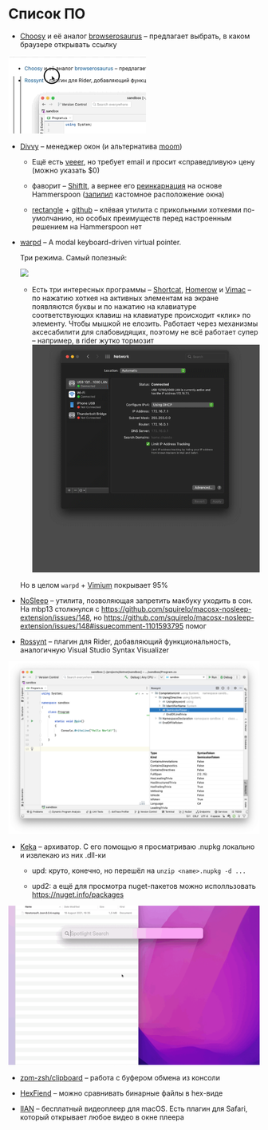 # Список ПО

- [Choosy](https://choosy.app/) и её аналог [browserosaurus](https://github.com/will-stone/browserosaurus) – предлагает выбрать, в каком браузере открывать ссылку

![](figs/0011/choosy.gif)

- [Divvy](https://mizage.com/divvy/) – менеджер окон (и альтернатива [moom](https://manytricks.com/moom/))

  - Ещё есть [veeer](https://veeer.io/), но требует email и просит «справедливую» цену (можно указать $0)

  - фаворит – [ShiftIt](https://github.com/fikovnik/ShiftIt), а вернее его [реинкарнация](https://github.com/fikovnik/ShiftIt/wiki/The-Hammerspoon-Alternative) на основе Hammerspoon ([запилил](https://github.com/askazakov/hammerspoon-shiftit/commit/f47a772691f2df9c0195f42c73e558687edb7475) кастомное расположение окна)

  - [rectangle](https://rectangleapp.com/) + [github](https://github.com/rxhanson/Rectangle) – клёвая утилита с прикольными хоткеями по-умолчанию, но особых преимуществ перед настроенным решением на Hammerspoon нет

- [warpd](https://github.com/rvaiya/warpd) – A modal keyboard-driven virtual pointer.

  Три режима. Самый полезный:

  ![](figs/0011/warpd-hints.gif)

  - Есть три интересных программы – [Shortcat](https://shortcat.app/),
[Homerow](https://www.homerow.app/) и [Vimac](https://vimacapp.com/) – по нажатию
хоткея на активных элементам на экране появляются буквы и по нажатию на 
клавиатуре соответствующих клавиш на клавиатуре происходит «клик» по 
элементу.
Чтобы мышкой не елозить.
Работает через механизмы аксесабилити для слабовидящих,
поэтому не всё работает супер – например, в rider жутко тормозит
![](figs/0011/shortcat.gif)

  Но в целом `warpd` + [Vimium](https://ru.wikipedia.org/wiki/Vimium) покрывает 95%

- [NoSleep](https://github.com/integralpro/nosleep) – утилита, позволяющая запретить макбуку уходить в сон. На mbp13 столкнулся с https://github.com/squirelo/macosx-nosleep-extension/issues/148, но https://github.com/squirelo/macosx-nosleep-extension/issues/148#issuecomment-1101593795 помог

- [Rossynt](https://plugins.jetbrains.com/plugin/16902-rossynt) – плагин для Rider, добавляющий функциональность, аналогичную Visual Studio Syntax Visualizer

![](figs/0011/rossynt.png)

- [Keka](https://www.keka.io/en/) – архиватор. С его помощью я просматриваю .nupkg локально и извлекаю из них .dll-ки

  - upd: круто, конечно, но перешёл на `unzip <name>.nupkg -d ...`

  - upd2: а ещё для просмотра nuget-пакетов можно исполльзовать https://nuget.info/packages

![](figs/0011/screencast%202022-03-29%2019-16-32.gif)

- [zpm-zsh/clipboard](https://github.com/zpm-zsh/clipboard) – работа с буфером обмена из консоли

- [HexFiend](https://github.com/HexFiend/HexFiend) – можно сравнивать бинарные файлы в hex-виде

- [IIAN](https://iina.io) – бесплатный видеоплеер для macOS. Есть плагин для Safari, который открывает любое видео в окне плеера
